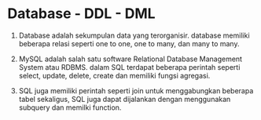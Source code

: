 # Database - DDL - DML

1. Database adalah sekumpulan data yang terorganisir. database memiliki beberapa relasi seperti one to one, one to many, dan many to many.

2. MySQL adalah salah satu software Relational Database Management System atau RDBMS. dalam SQL terdapat beberapa perintah seperti select, update, delete, create dan memiliki fungsi agregasi.

3. SQL juga memiliki perintah seperti join untuk menggabungkan beberapa tabel sekaligus, SQL juga dapat dijalankan dengan menggunakan subquery dan memilki function.